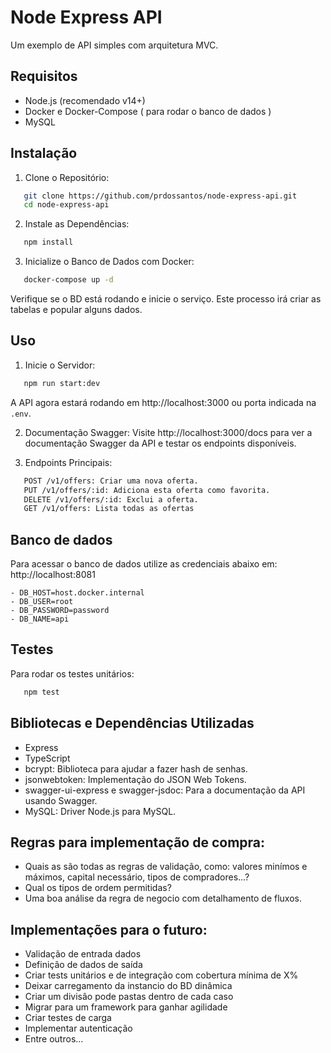 # Node Express API
Um exemplo de API simples com arquitetura MVC.

## Requisitos
 - Node.js (recomendado v14+)
 - Docker e Docker-Compose ( para rodar o banco de dados )
 - MySQL

## Instalação

 1. Clone o Repositório:
 ```bash
    git clone https://github.com/prdossantos/node-express-api.git
    cd node-express-api
 ```
 2. Instale as Dependências:
 ```bash
    npm install
 ```
 3. Inicialize o Banco de Dados com Docker:
 ```bash
    docker-compose up -d
 ```
 Verifique se o BD está rodando e inicie o serviço. Este processo irá criar as tabelas e popular alguns dados.

## Uso
 1. Inicie o Servidor:
 ```bash
    npm run start:dev
 ```
 A API agora estará rodando em http://localhost:3000 ou porta indicada na ```.env```.
 
 2. Documentação Swagger:
    Visite http://localhost:3000/docs para ver a documentação Swagger da API e testar os endpoints disponíveis.

 3. Endpoints Principais:
 ```bash
    POST /v1/offers: Criar uma nova oferta.
    PUT /v1/offers/:id: Adiciona esta oferta como favorita.
    DELETE /v1/offers/:id: Exclui a oferta.
    GET /v1/offers: Lista todas as ofertas
 ```

## Banco de dados
Para acessar o banco de dados utilize as credenciais abaixo em: http://localhost:8081
```env
- DB_HOST=host.docker.internal
- DB_USER=root
- DB_PASSWORD=password
- DB_NAME=api
```

## Testes
Para rodar os testes unitários:
 ```bash
    npm test
 ```

## Bibliotecas e Dependências Utilizadas

- Express
- TypeScript
- bcrypt: Biblioteca para ajudar a fazer hash de senhas.
- jsonwebtoken: Implementação do JSON Web Tokens.
- swagger-ui-express e swagger-jsdoc: Para a documentação da API usando Swagger.
- MySQL: Driver Node.js para MySQL.

## Regras para implementação de compra:
 - Quais as são todas as regras de validação, como: valores minímos e máximos, capital necessário, tipos de compradores...?
 - Qual os tipos de ordem permitidas?
 - Uma boa análise da regra de negocio com detalhamento de fluxos.

## Implementações para o futuro:
 - Validação de entrada dados
 - Definição de dados de saída
 - Criar tests unitários e de integração com cobertura mínima de X%
 - Deixar carregamento da instancio do BD dinâmica
 - Criar um divisâo pode pastas dentro de cada caso
 - Migrar para um framework para ganhar agilidade
 - Criar testes de carga
 - Implementar autenticação
 - Entre outros...